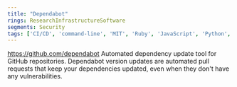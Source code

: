 ```yaml
---
title: "Dependabot"
rings: ResearchInfrastructureSoftware
segments: Security
tags: ['CI/CD', 'command-line', 'MIT', 'Ruby', 'JavaScript', 'Python', 'PHP', 'Dart', 'Elixir', 'Elm', 'Go', 'Rust', 'Java', '.NET']
---
```

https://github.com/dependabot
Automated dependency update tool for GitHub repositories. Dependabot version updates are automated pull requests that keep your dependencies updated, even when they don't have any vulnerabilities.

